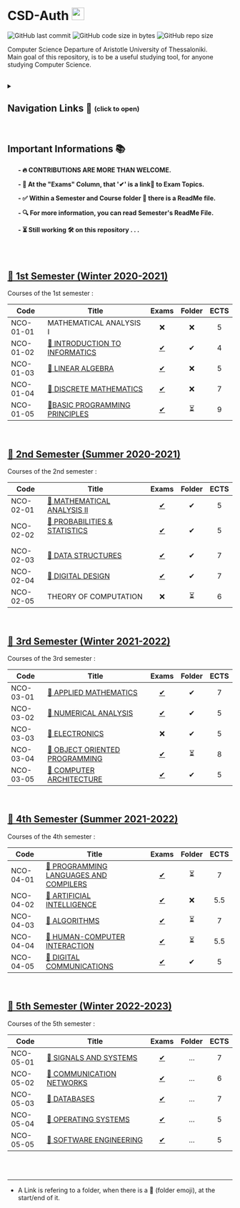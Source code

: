 # CSD-Auth <img src="CSD Logo.png" height="28">

<img alt="GitHub last commit" src="https://img.shields.io/github/last-commit/tsingi-chris/CSD-Auth"> <img alt="GitHub code size in bytes" src="https://img.shields.io/github/languages/code-size/tsingi-chris/CSD-Auth"> <img alt="GitHub repo size" src="https://img.shields.io/github/repo-size/tsingi-chris/CSD-Auth">

Computer Science Departure of Aristotle University of Thessaloniki. <br />
Main goal of this repository, is to be a useful studying tool, for anyone studying Computer Science. 
<br/>
<br/>

<details>
<summary>

## Navigation Links 🔗 <sub><sup>(click to open)</sup></sub>
</summary>



- [Important Informations](https://github.com/tsingi-chris/CSD-Auth#important-informations-) 📚
- [1st Semester](https://github.com/tsingi-chris/CSD-Auth#1st-semester-winter-2020-2021-) ✅      
- [2nd Semester](https://github.com/tsingi-chris/CSD-Auth#2nd-semester-summer-2020-2021-) ✅
- [3rd Semester](https://github.com/tsingi-chris/CSD-Auth#3rd-semester-winter-2021-2022-) ✅
- [4th Semester](https://github.com/tsingi-chris/CSD-Auth#4th-semester-summer-2021-2022-) ✅
- [5th Semester](https://github.com/tsingi-chris/CSD-Auth#5th-semester-winter-2022-2023-) ⏳
- 6th Semester
- 7th Semester
- 8th Semester

</details>

<br/>

## Important Informations 📚

&nbsp;&nbsp;&nbsp;&nbsp;&nbsp;&nbsp;__- 🔥 CONTRIBUTIONS ARE MORE THAN WELCOME.__ 
<!-- --
&nbsp;&nbsp;&nbsp;&nbsp;&nbsp;&nbsp;__- 🚨 A Link is refering to a folder, when there is a 📂 (folder emoji), at the end of it..__
<!---->
&nbsp;&nbsp;&nbsp;&nbsp;&nbsp;&nbsp;__- 💯 At the "Exams" Column, that '✔' is a link🔗 to Exam Topics.__

&nbsp;&nbsp;&nbsp;&nbsp;&nbsp;&nbsp;__- ✅ Within a Semester and Course folder 📁 there is a ReadMe file.__

&nbsp;&nbsp;&nbsp;&nbsp;&nbsp;&nbsp;__- 🔍 For more information, you can read Semester's ReadMe File.__

&nbsp;&nbsp;&nbsp;&nbsp;&nbsp;&nbsp;__- ⏳ Still working 🛠️ on this repository . . .__

<br /><br />


## [📁 1st Semester (Winter 2020-2021)](https://github.com/tsingi-chris/CSD-Auth/tree/main/1st%20Semester)

<!-- [Link for this folder]() -->

Courses of the 1st semester :

| Code      | Title                                | Exams | Folder | ECTS |
| --------- | ------------------------------------ | :---: | :----: | :--: |
| NCO-01-01 | MATHEMATICAL ANALYSIS I              | ❌    | ❌    | 5    |
| NCO-01-02 | [📂 INTRODUCTION TO INFORMATICS](https://github.com/tsingi-chris/CSD-Auth/tree/main/1st%20Semester/Introduction%20to%20Informatics)    | [✔](https://github.com/tsingi-chris/CSD-Auth/tree/main/1st%20Semester/Introduction%20to%20Informatics/%CE%98%CE%AD%CE%BC%CE%B1%CF%84%CE%B1) | ✔     | 4    |
| NCO-01-03 | [📂 LINEAR ALGEBRA](https://github.com/tsingi-chris/CSD-Auth/tree/main/1st%20Semester/Linear%20Algebra)                       | [✔](https://github.com/tsingi-chris/CSD-Auth/tree/main/1st%20Semester/Linear%20Algebra/%CE%98%CE%AD%CE%BC%CE%B1%CF%84%CE%B1)  | ❌    | 5    |
| NCO-01-04 | [📂 DISCRETE MATHEMATICS](https://github.com/tsingi-chris/CSD-Auth/tree/main/1st%20Semester/Discrete%20Mathematics)                   | [✔](https://github.com/tsingi-chris/CSD-Auth/tree/main/1st%20Semester/Discrete%20Mathematics/%CE%98%CE%AD%CE%BC%CE%B1%CF%84%CE%B1)  | ❌    | 7    |
| NCO-01-05 | [📂BASIC PROGRAMMING PRINCIPLES](https://github.com/tsingi-chris/CSD-Auth/tree/main/1st%20Semester/Basic%20Programming%20Principles)  &nbsp;&nbsp;&nbsp;&nbsp;&nbsp;&nbsp;&nbsp;&nbsp;&nbsp;&nbsp;&nbsp;&nbsp;&nbsp;&nbsp;&nbsp;&nbsp;&nbsp;&nbsp;    | [✔](https://github.com/tsingi-chris/CSD-Auth/tree/main/1st%20Semester/Basic%20Programming%20Principles/%CE%98%CE%AD%CE%BC%CE%B1%CF%84%CE%B1) | ⏳    | 9    |
<br/>



## [📁 2nd Semester (Summer 2020-2021)](https://github.com/tsingi-chris/CSD-Auth/tree/main/2nd%20Semester)
<!-- [Link for this folder]() -->

Courses of the 2nd semester :

| Code      | Title                                | Exams | Folder | ECTS |
| --------- | ------------------------------------ | :---: | :----: | :--: |
| NCO-02-01 | [📁 MATHEMATICAL ANALYSIS II](https://github.com/tsingi-chris/CSD-Auth/tree/main/2nd%20Semester/Mathematical%20Analysis%20II)       | [✔](https://github.com/tsingi-chris/CSD-Auth/tree/main/2nd%20Semester/Mathematical%20Analysis%20II/%CE%98%CE%AD%CE%BC%CE%B1%CF%84%CE%B1) | ✔     | 5    |
| NCO-02-02 | [📁 PROBABILITIES & STATISTICS](https://github.com/tsingi-chris/CSD-Auth/tree/main/2nd%20Semester/Probabilities%20%26%20Statistics) &nbsp;&nbsp;&nbsp;&nbsp;&nbsp;&nbsp;&nbsp;&nbsp;&nbsp;&nbsp;&nbsp;&nbsp;&nbsp;&nbsp;&nbsp;&nbsp;&nbsp;&nbsp;&nbsp;&nbsp;&nbsp;&nbsp;&nbsp;&nbsp;&nbsp;&nbsp;&nbsp;&nbsp;&nbsp; | [✔](https://github.com/tsingi-chris/CSD-Auth/tree/main/2nd%20Semester/Probabilities%20%26%20Statistics/%CE%98%CE%AD%CE%BC%CE%B1%CF%84%CE%B1) | ✔     | 5    |
| NCO-02-03 | [📁 DATA STRUCTURES](https://github.com/tsingi-chris/CSD-Auth/tree/main/2nd%20Semester/Data%20Structures)                                 | [✔](https://github.com/tsingi-chris/CSD-Auth/tree/main/2nd%20Semester/Data%20Structures/%CE%98%CE%AD%CE%BC%CE%B1%CF%84%CE%B1)  | ✔     | 7    |
| NCO-02-04 | [📁 DIGITAL DESIGN](https://github.com/tsingi-chris/CSD-Auth/tree/main/2nd%20Semester/Digital%20Design)                                  | [✔](https://github.com/tsingi-chris/CSD-Auth/tree/main/2nd%20Semester/Digital%20Design/%CE%98%CE%AD%CE%BC%CE%B1%CF%84%CE%B1) | ✔     | 7    |
| NCO-02-05 | THEORY OF COMPUTATION                | ❌    | ⏳    | 6    |
<br/>



## [📁 3rd Semester (Winter 2021-2022)](https://github.com/tsingi-chris/CSD-Auth/tree/main/3rd%20Semester)

<!-- [Link for this folder]() -->

Courses of the 3rd semester :

| Code      | Title                                | Exams | Folder | ECTS |
| --------- | ------------------------------------ | :---: | :----: | :--: |
| NCO-03-01 | [📁 APPLIED MATHEMATICS](https://github.com/tsingi-chris/CSD-Auth/tree/main/3rd%20Semester/Applied%20Mathematics)              | [✔](https://github.com/tsingi-chris/CSD-Auth/tree/main/3rd%20Semester/Applied%20Mathematics/%CE%98%CE%AD%CE%BC%CE%B1%CF%84%CE%B1)  | ✔     | 7    |
| NCO-03-02 | [📁 NUMERICAL ANALYSIS](https://github.com/tsingi-chris/CSD-Auth/tree/main/3rd%20Semester/Numerical-Analysis)                                | [✔](https://github.com/tsingi-chris/CSD-Auth/tree/main/3rd%20Semester/Numerical-Analysis/%CE%98%CE%AD%CE%BC%CE%B1%CF%84%CE%B1)  | ✔     | 5    |
| NCO-03-03 | [📁 ELECTRONICS](https://github.com/tsingi-chris/CSD-Auth/tree/main/3rd%20Semester/Electronics)                                       | ❌    | ✔     | 5    |
| NCO-03-04 | [📁 OBJECT ORIENTED PROGRAMMING](https://github.com/tsingi-chris/CSD-Auth/tree/main/3rd%20Semester/Object%20Oriented%20Programming) &nbsp;&nbsp;&nbsp;&nbsp;&nbsp;&nbsp;&nbsp;&nbsp;&nbsp;&nbsp;&nbsp;&nbsp;&nbsp;&nbsp;&nbsp;&nbsp;&nbsp;&nbsp;    | [✔](https://github.com/tsingi-chris/CSD-Auth/tree/main/3rd%20Semester/Object%20Oriented%20Programming/%CE%98%CE%AD%CE%BC%CE%B1%CF%84%CE%B1)  | ⏳    | 8    |
| NCO-03-05 | [📁 COMPUTER ARCHITECTURE](https://github.com/tsingi-chris/CSD-Auth/tree/main/3rd%20Semester/Computer%20Architecture)            | [✔](https://github.com/tsingi-chris/CSD-Auth/tree/main/3rd%20Semester/Computer%20Architecture/%CE%98%CE%AD%CE%BC%CE%B1%CF%84%CE%B1)  |  ✔    | 5    |
<br/>



## [📁 4th Semester (Summer 2021-2022)](https://github.com/tsingi-chris/CSD-Auth/tree/main/4th%20Semester)

<!-- [Link for this folder]() -->

Courses of the 4th semester :

| Code      | Title                                | Exams | Folder | ECTS |
| --------- | ------------------------------------ | :---: | :----: | :--: |
| NCO-04-01 | [📁 PROGRAMMING LANGUAGES AND  COMPILERS](https://github.com/tsingi-chris/CSD-Auth/tree/main/4th%20Semester/Programming%20Languages%20and%20Compilers)  | [✔](https://github.com/tsingi-chris/CSD-Auth/tree/main/4th%20Semester/Programming%20Languages%20and%20Compilers/%CE%98%CE%AD%CE%BC%CE%B1%CF%84%CE%B1)  | ⏳    | 7    |
| NCO-04-02 | [📁 ARTIFICIAL INTELLIGENCE](https://github.com/tsingi-chris/CSD-Auth/tree/main/4th%20Semester/Artificial%20Intelligence)  | [✔](https://github.com/tsingi-chris/CSD-Auth/tree/main/4th%20Semester/Artificial%20Intelligence/%CE%98%CE%AD%CE%BC%CE%B1%CF%84%CE%B1)  | ❌    | 5.5  |
| NCO-04-03 | [📁 ALGORITHMS](https://github.com/tsingi-chris/CSD-Auth/tree/main/4th%20Semester/Algorithms)   | [✔](https://github.com/tsingi-chris/CSD-Auth/tree/main/4th%20Semester/Algorithms/%CE%98%CE%AD%CE%BC%CE%B1%CF%84%CE%B1)  | ⏳    | 7    |
| NCO-04-04 | [📁 HUMAN-COMPUTER INTERACTION](https://github.com/tsingi-chris/CSD-Auth/tree/main/4th%20Semester/Human-Computer%20Interaction)     | [✔](https://github.com/tsingi-chris/CSD-Auth/tree/main/4th%20Semester/Human-Computer%20Interaction/%CE%98%CE%AD%CE%BC%CE%B1%CF%84%CE%B1)  | ⏳    | 5.5  |
| NCO-04-05 | [📁 DIGITAL COMMUNICATIONS](https://github.com/tsingi-chris/CSD-Auth/tree/main/4th%20Semester/Digital%20Communications)           | [✔](https://github.com/tsingi-chris/CSD-Auth/tree/main/4th%20Semester/Digital%20Communications/%CE%98%CE%AD%CE%BC%CE%B1%CF%84%CE%B1)  | ✔    | 5    |

<br/>



## [📁 5th Semester (Winter 2022-2023)](https://github.com/tsingi-chris/CSD-Auth/tree/main/5th%20Semester) 
<!-- [Link for this folder]() -->

Courses of the 5th semester :

| Code      | Title                                | Exams | Folder | ECTS |
| --------- | ------------------------------------ | :---: | :----: | :--: |
| NCO-05-01 | [📁 SIGNALS AND SYSTEMS](https://github.com/tsingi-chris/CSD-Auth/tree/main/5th%20Semester/Signals%20and%20Systems)                   | [✔](https://github.com/tsingi-chris/CSD-Auth/tree/main/5th%20Semester/Signals%20and%20Systems/%CE%98%CE%AD%CE%BC%CE%B1%CF%84%CE%B1)  | ...    | 7    |
| NCO-05-02 | [📁 COMMUNICATION NETWORKS](https://github.com/tsingi-chris/CSD-Auth/tree/main/5th%20Semester/Communication%20Networks) &nbsp;&nbsp;&nbsp;&nbsp;&nbsp;&nbsp;&nbsp;&nbsp;&nbsp;&nbsp;&nbsp;&nbsp;&nbsp;&nbsp;&nbsp;&nbsp;&nbsp;&nbsp;&nbsp;&nbsp;&nbsp;&nbsp;&nbsp;&nbsp;&nbsp;                                              | [✔](https://github.com/tsingi-chris/CSD-Auth/tree/main/5th%20Semester/Communication%20Networks/%CE%98%CE%AD%CE%BC%CE%B1%CF%84%CE%B1)  | ...    | 6    |
| NCO-05-03 | [📁 DATABASES](https://github.com/tsingi-chris/CSD-Auth/tree/main/5th%20Semester/Databases)  | [✔](https://github.com/tsingi-chris/CSD-Auth/tree/main/5th%20Semester/Databases/%CE%98%CE%AD%CE%BC%CE%B1%CF%84%CE%B1)  | ...    | 7    |
| NCO-05-04 | [📁 OPERATING SYSTEMS](https://github.com/tsingi-chris/CSD-Auth/tree/main/5th%20Semester/Operating%20Systems)    | [✔](https://github.com/tsingi-chris/CSD-Auth/tree/main/5th%20Semester/Operating%20Systems/%CE%98%CE%AD%CE%BC%CE%B1%CF%84%CE%B1)  | ...    | 5    |
| NCO-05-05 | [📁 SOFTWARE ENGINEERING](https://github.com/tsingi-chris/CSD-Auth/tree/main/5th%20Semester/Software%20Engineering)  | [✔](https://github.com/tsingi-chris/CSD-Auth/tree/main/5th%20Semester/Software%20Engineering/%CE%98%CE%AD%CE%BC%CE%B1%CF%84%CE%B1)  | ...    | 5    |
<br/>


<!-- 
## 6th Semester

[Link for this folder]()

Courses of the 6th semester

| Code      | Title                                       | ECTS | Folder |
| --------- | ------------------------------------------- | :--: | :----: |
| NDM-06-02 | STOCHASTIC SIGNAL PROCESSING                | -    | ❌    |
| NDM-06-04 | PATTERN RECOGNITION-STATISTICAL LEARNING    | -    | ❌    |
| NDM-07-04 | COMPUTER GRAPHICS                           | -    | ❌    |
| NDM-08-04 | BIOINFORMATICS I - COMPUTATIONAL BIOLOGY    | -    | ❌    |
| NET-06-01 | 	MOBILE DEVICE INTERFACES                  | -    | ❌    |
|    ...    |                    ...                      | ...  |  ...  |
<br/>


-->

<br />
<hr />

- A Link is refering to a folder, when there is a 📂 (folder emoji), at the start/end of it. 
